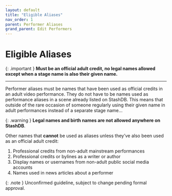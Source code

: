 ```yaml
---
layout: default
title: "Eligible Aliases"
nav_order: 1
parent: Performer Aliases
grand_parent: Edit Performers
---
```


# Eligible Aliases

{: .important }
**Must be an official adult credit, no legal names allowed except when a stage name is also their given name.**

---

Performer aliases must be names that have been used as official credits in an adult video performance. They do not have to be names used as performance aliases in a scene already listed on StashDB. This means that outside of the rare occasion of someone regularly using their given name in adult performances instead of a separate stage name...

{: .warning }
**Legal names and birth names are not allowed anywhere on StashDB**.

Other names that **cannot** be used as aliases unless they’ve also been used as an official adult credit:

1. Professional credits from non-adult mainstream performances
2. Professional credits or bylines as a writer or author
3. Display names or usernames from non-adult public social media accounts
4. Names used in news articles about a performer

{: .note }
Unconfirmed guideline, subject to change pending formal approval.
